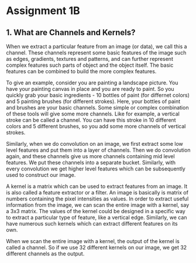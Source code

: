 # Assignment 1B

## 1.  What are Channels and Kernels? ##

When we extract a particular feature from an image (or data), we call this a channel. These channels represent some basic features of the image such as edges, gradients, textures and patterns, and can further represent complex features such parts of object and the object itself. The basic features can be combined to build the more complex features.

To give an example, consider you are painting a landscape picture. You have your painting canvas in place and you are ready to paint. So you quickly grab your basic ingredients - 10 bottles of paint (for differnet colors) and 5 painting brushes (for different strokes). Here, your bottles of paint and brushes are your basic channels. Some simple or complex combination of these tools will give some more channels. Like for example, a vertical stroke can be called a channel. You can have this stroke in 10 different colors and 5 different brushes, so you add some more channels of vertical strokes.

Similarly, when we do convolution on an image, we first extract some low level features and put them into a layer of channels. Then we do convolution again, and these channels give us more channels containing mid level features. We put these channels into a separate bucket. Similarly, with every convolution we get higher level features which can be subsequently used to construct our image.

A kernel is a matrix which can be used to extract features from an image. It is also called a feature extractor or a filter. An image is basically is matrix of numbers containing the pixel intensities as values. In order to extract useful information from the image, we can scan the entire image with a kernel, say a 3x3 matrix. The values of the kernel could be designed in a specific way to extract a particular type of feature, like a vertical edge. Similarly, we can have numerous such kernels which can extract different features on its own.

When we scan the entire image with a kernel, the output of the kernel is called a channel. So if we use 32 different kernels on our image, we get 32 different channels as the output.

